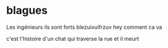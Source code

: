 # blagues
Les ingénieurs ils sont forts
blezuivuifrzuv
hey comment ca va

c'est l'histoire d'un chat qui traverse la rue et il meurt
